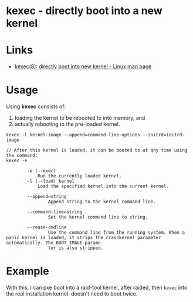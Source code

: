 # kexec - directly boot into a new kernel 

# Links

* [kexec(8): directly boot into new kernel - Linux man page](https://linux.die.net/man/8/kexec)

# Usage

 Using **kexec** consists of:

1. loading the kernel to be rebooted to into memory, and
1. actually rebooting to the pre-loaded kernel.

```
kexec -l kernel-image --append=command-line-options --initrd=initrd-image 

// After this kernel is loaded, it can be booted to at any time using the command:
kexec -e

		-e (--exec)
			Run the currently loaded kernel. 
		-l (--load) kernel
			Load the specified kernel into the current kernel. 

		--append=string
				Append string to the kernel command line.

		--command-line=string
				Set the kernel command line to string.

		--reuse-cmdline
				Use the command line from the running system. When a panic kernel is loaded, it strips the crashkernel parameter automatically. The BOOT_IMAGE parame‐
				ter is also stripped.
```

# Example

With this, I can pxe boot into a raid-tool kernel, after raided, then `kexec`
into the real installation kernel. doesn't need to boot twice.




